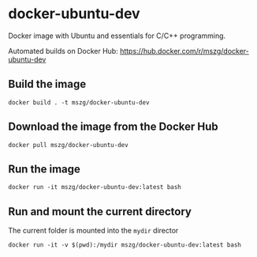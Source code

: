 # docker-ubuntu-dev

Docker image with Ubuntu and essentials for C/C++ programming.

Automated builds on Docker Hub: https://hub.docker.com/r/mszg/docker-ubuntu-dev

## Build the image

```
docker build . -t mszg/docker-ubuntu-dev
```

## Download the image from the Docker Hub

```
docker pull mszg/docker-ubuntu-dev
```

## Run the image

```
docker run -it mszg/docker-ubuntu-dev:latest bash
```

## Run and mount the current directory

The current folder is mounted into the `mydir` director

```
docker run -it -v $(pwd):/mydir mszg/docker-ubuntu-dev:latest bash
```
